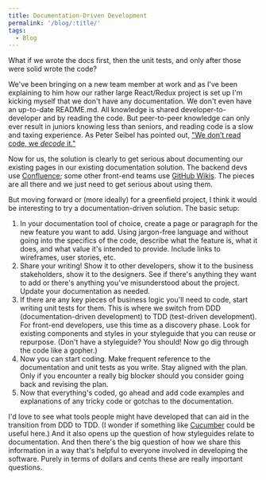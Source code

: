 ```yaml
---
title: Documentation-Driven Development
permalink: '/blog/:title/'
tags:
  - Blog
---
```


What if we wrote the docs first, then the unit tests, and only after those were solid wrote the code?

We've been bringing on a new team member at work and as I've been explaining to him how our rather large React/Redux project is set up I'm kicking myself that we don't have any documentation. We don't even have an up-to-date README.md. All knowledge is shared developer-to-developer and by reading the code. But peer-to-peer knowledge can only ever result in juniors knowing less than seniors, and reading code is a slow and taxing experience. As Peter Seibel has pointed out, ["We don’t read code, we *decode*&nbsp;it."](http://www.gigamonkeys.com/code-reading/)

Now for us, the solution is clearly to get serious about documenting our existing pages in our existing documentation solution. The backend devs use [Confluence](https://www.atlassian.com/software/confluence); some other front-end teams use [GitHub Wikis](https://help.github.com/articles/about-github-wikis/). The pieces are all there and we just need to get serious about using them.

But moving forward or (more ideally) for a greenfield project, I think it would be interesting to try a documentation-driven solution. The basic setup:

1. In your documentation tool of choice, create a page or paragraph for the new feature you want to add. Using jargon-free language and without going into the specifics of the code, describe what the feature is, what it does, and what value it's intended to provide. Include links to wireframes, user stories, etc.
2. Share your writing! Show it to other developers, show it to the business stakeholders, show it to the designers. See if there's anything they want to add or there's anything you've misunderstood about the project. Update your documentation as needed.
3. If there are any key pieces of business logic you'll need to code, start writing unit tests for them. This is where we switch from DDD (documentation-driven development) to TDD (test-driven development). For front-end developers, use this time as a discovery phase. Look for existing components and styles in your styleguide that you can reuse or repurpose. (Don't have a styleguide? You should! Now go dig through the code like a gopher.)
4. Now you can start coding. Make frequent reference to the documentation and unit tests as you write. Stay aligned with the plan. Only if you encounter a really big blocker should you consider going back and revising the plan.&nbsp;
5. Now that everything's coded, go ahead and add code examples and explanations of any tricky code or gotchas to the documentation.

I'd love to see what tools people might have developed that can aid in the transition from DDD to TDD. (I wonder if something like [Cucumber](https://cucumber.io/)&nbsp;could be useful here.) And it also opens up the question of how styleguides relate to documentation. And then there's the big question of how we share this information in a way that's helpful to everyone involved in developing the software. Purely in terms of dollars and cents these are really important questions.